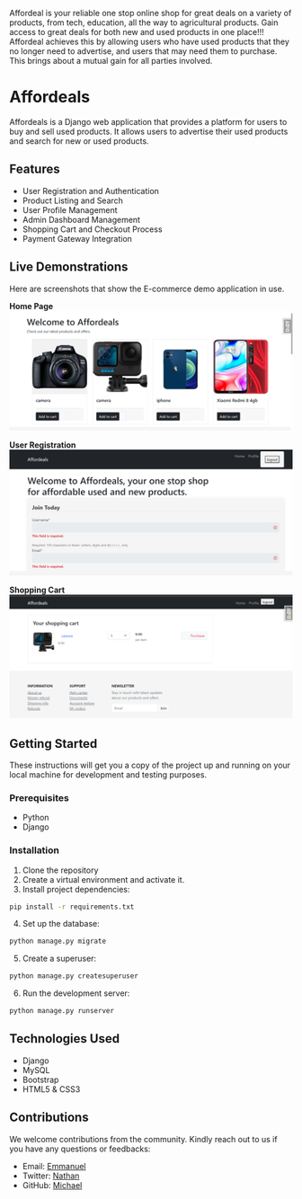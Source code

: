 Affordeal is your reliable one stop online shop for great deals on a variety of products, from tech, education, all the way to agricultural products. Gain access to great deals for both new and used products in one place!!!
Affordeal achieves this by allowing users who have used products that they no longer need to advertise, and users that may need them to purchase. This brings about a mutual gain for all parties involved.

# Affordeals

Affordeals is a Django web application that provides a platform for users to buy and sell used products. It allows users to advertise their used products and search for new or used products.

## Features

- User Registration and Authentication
- Product Listing and Search
- User Profile Management
- Admin Dashboard Management
- Shopping Cart and Checkout Process
- Payment Gateway Integration

## Live Demonstrations

Here are screenshots that show the E-commerce demo application in use.

**Home Page**
![Home Page](/screenshots/HomePage.png)


**User Registration**
![SignUp Page](/screenshots/SignUp.png)


**Shopping Cart**
![Shopping Cart](/screenshots/ShoppingCart.png)


## Getting Started

These instructions will get you a copy of the project up and running on your local machine for development and testing purposes.

### Prerequisites

- Python
- Django

### Installation

1. Clone the repository
2. Create a virtual environment and activate it.
3. Install project dependencies:
```bash
pip install -r requirements.txt
```
4. Set up the database:
```bash
python manage.py migrate
```
5. Create a superuser:
```bash
python manage.py createsuperuser
```
6. Run the development server:
```bash
python manage.py runserver
```

## Technologies Used
* Django
* MySQL
* Bootstrap
* HTML5 & CSS3


## Contributions
We welcome contributions from the community. Kindly reach out to us if you have any questions or feedbacks:

- Email: [Emmanuel](mailto:christorenzo20@gmail.com)
- Twitter: [Nathan](https://x.com/nattthy954)
- GitHub: [Michael](https://github.com/Muliro1)